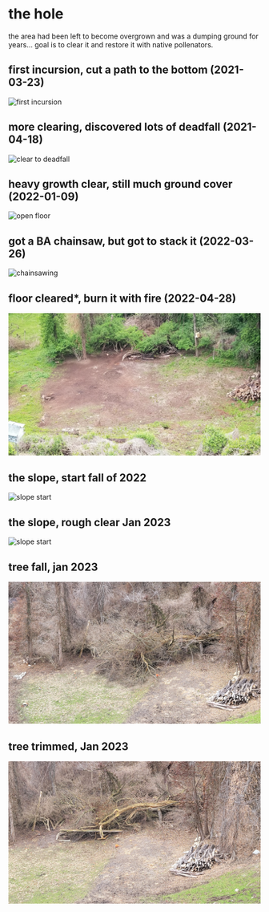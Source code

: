 # the hole
the area had been left to become overgrown and was a dumping ground for years... 
goal is to clear it and restore it with native pollenators.

## first incursion, cut a path to the bottom (2021-03-23)
![first incursion](imgs/20210323_1.jpg?raw=true)
## more clearing, discovered lots of deadfall (2021-04-18)
![clear to deadfall](imgs/20210418_2.jpg?raw=true)
## heavy growth clear, still much ground cover (2022-01-09)
![open floor](imgs/20220109_3.jpg?raw=true)
## got a BA chainsaw, but got to stack it (2022-03-26)
![chainsawing](imgs/20220326_4.jpg?raw=true) 
## floor cleared*, burn it with fire (2022-04-28)
![cleared floor](imgs/20220428_5.jpg?raw=true)
## the slope, start fall of 2022
![slope start](imgs/back-view-2021.jpg?raw=true)
## the slope, rough clear Jan 2023
![slope start](imgs/back-view-2023.jpg?raw=true)
## tree fall, jan 2023
![slope start](imgs/treefall-20230122.jpg?raw=true)
## tree trimmed, Jan 2023
![slope start](imgs/treecut-20230129.jpg?raw=true)


